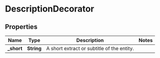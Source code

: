 
# DescriptionDecorator

## Properties
Name | Type | Description | Notes
------------ | ------------- | ------------- | -------------
**_short** | **String** | A short extract or subtitle of the entity. | 



